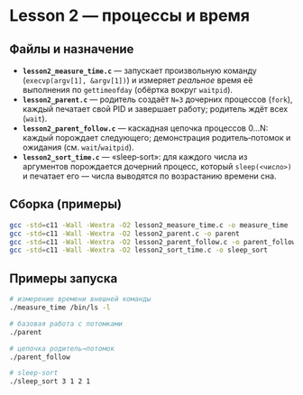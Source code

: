 # Lesson 2 — процессы и время

## Файлы и назначение
- **`lesson2_measure_time.c`** — запускает произвольную команду (`execvp(argv[1], &argv[1])`) и измеряет *реальное* время её выполнения по `gettimeofday` (обёртка вокруг `waitpid`).  
- **`lesson2_parent.c`** — родитель создаёт `N=3` дочерних процессов (`fork`), каждый печатает свой PID и завершает работу; родитель ждёт всех (`wait`).  
- **`lesson2_parent_follow.c`** — каскадная цепочка процессов 0…N: каждый порождает следующего; демонстрация родитель‑потомок и ожидания (см. `wait`/`waitpid`).  
- **`lesson2_sort_time.c`** — «sleep‑sort»: для каждого числа из аргументов порождается дочерний процесс, который `sleep(<число>)` и печатает его — числа выводятся по возрастанию времени сна.

## Сборка (примеры)
```bash
gcc -std=c11 -Wall -Wextra -O2 lesson2_measure_time.c -o measure_time
gcc -std=c11 -Wall -Wextra -O2 lesson2_parent.c -o parent
gcc -std=c11 -Wall -Wextra -O2 lesson2_parent_follow.c -o parent_follow
gcc -std=c11 -Wall -Wextra -O2 lesson2_sort_time.c -o sleep_sort
```

## Примеры запуска
```bash
# измерение времени внешней команды
./measure_time /bin/ls -l

# базовая работа с потомками
./parent

# цепочка родитель→потомок
./parent_follow

# sleep-sort
./sleep_sort 3 1 2 1
```

